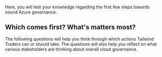 Here, you will test your knowledge regarding the first few steps towards sound Azure governance.

## Which comes first? What's matters most?

The following questions will help you think through which actions Tailwind Traders can or should take. The questions will also help you reflect on what various stakeholders are thinking about overall cloud governance.